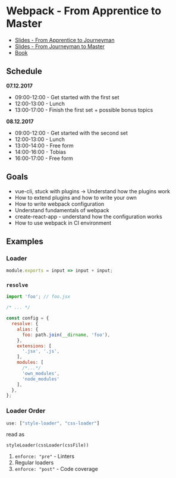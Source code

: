 # Webpack - From Apprentice to Master

* [Slides - From Apprentice to Journeyman](https://presentations.survivejs.com/webpack-from-apprentice-to-journeyman/)
* [Slides - From Journeyman to Master](https://presentations.survivejs.com/webpack-from-journeyman-to-master/)
* [Book](https://survivejs.com/webpack/)

## Schedule

**07.12.2017**

* 09:00-12:00 - Get started with the first set
* 12:00-13:00 - Lunch
* 13:00-17:00 - Finish the first set + possible bonus topics

**08.12.2017**

* 09:00-12:00 - Get started with the second set
* 12:00-13:00 - Lunch
* 13:00-14:00 - Free form
* 14:00-16:00 - Tobias
* 16:00-17:00 - Free form

## Goals

* vue-cli, stuck with plugins -> Understand how the plugins work
* How to extend plugins and how to write your own
* How to write webpack configuration
* Understand fundamentals of webpack
* create-react-app - understand how the configuration works
* How to use webpack in CI environment

## Examples

### Loader

```javascript
module.exports = input => input + input;
```

### `resolve`

```javascript
import 'foo'; // foo.jsx

/* ... */
```

```javascript
const config = {
  resolve: {
    alias: {
      foo: path.join(__dirname, 'foo'),
    },
    extensions: [
      '.jsx', '.js',
    ],
    modules: [
      /*...*/
      'own_modules',
      'node_modules'
    ],
  },
};
```

### Loader Order

```javascript
use: ["style-loader", "css-loader"]
```

read as

```
styleLoader(cssLoader(cssFile))
```

1. `enforce: "pre"` - Linters
2. Regular loaders
3. `enforce: "post"` - Code coverage

